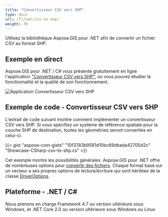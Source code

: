 ```yaml
---
title: "Convertisseur CSV vers SHP"
type: docs
url: /fr/net/csv-to-shp/
weight: 70
---
```


Utilisez la bibliothèque Aspose.GIS pour .NET afin de convertir un fichier CSV au format SHP.

## **Exemple en direct**

Aspose.GIS pour .NET / C# vous présente gratuitement en ligne l'application ["Convertisseur CSV vers SHP"](https://products.aspose.app/gis/conversion/csv-to-shp), où vous pouvez étudier la fonctionnalité et la qualité de son fonctionnement.

![Application Convertisseur CSV vers SHP](conversion.png)

## **Exemple de code - Convertisseur CSV vers SHP**

L'extrait de code suivant montre comment implémenter un convertisseur CSV vers SHP. Si vous spécifiez un système de référence spatiale pour la couche SHP de destination, toutes les géométries seront converties en celui-ci.

{{< gist "aspose-com-gists" "10f3783b9581d10bc69dbada42705d2c" "Showcase-CSharp-csv-to-shp.cs" >}}

Cet exemple montre les possibilités générales. Aspose.GIS pour .NET offre de nombreuses options pour [convertir des fichiers](https://docs.aspose.com/gis/net/vector-layers/). Chaque format basé sur un vecteur a ses propres options de lecture/écriture qui sont héritées de la classe [DriverOptions](https://reference.aspose.com/gis/net/aspose.gis/driveroptions).

## **Plateforme - .NET / C#**

Nous prenons en charge Framework 4.7 ou version ultérieure sous Windows, et .NET Core 2.0 ou version ultérieure sous Windows ou Linux
